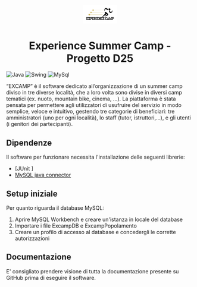 <div align="center">
  <img src="EXCAMP/src/it/unipv/ingsw/syzygy/excamp/resources/Logo.png" width="90" alt="Logo">
  <h1>Experience Summer Camp - Progetto D25</h1>
</div>

![Java](https://img.shields.io/badge/Backend-Java-brightgreen)
![Swing](https://img.shields.io/badge/Frontend-Swing-red)
![MySql](https://img.shields.io/badge/Database-MySQL-yellow)


“EXCAMP” è il software dedicato all’organizzazione di un summer camp diviso in tre diverse località, che a loro volta sono divise in diversi camp tematici (ex. nuoto, mountain bike, cinema, …). La piattaforma è stata pensata per permettere agli utilizzatori di usufruire del servizio in modo semplice, veloce e intuitivo, gestendo tre categorie di beneficiari: tre amministratori (uno per ogni località), lo staff (tutor, istruttori,…), e gli utenti (i genitori dei partecipanti).

## Dipendenze 
Il software per funzionare necessita l'installazione delle seguenti librerie:
- [JUnit ]
- [MySQL java connector](https://github.com/mysql/mysql-connector-j)

## Setup iniziale 
Per quanto riguarda il database MySQL:
1. Aprire MySQL Workbench e creare un'istanza in locale del database
2. Importare i file ExcampDB e ExcampPopolamento
3. Creare un profilo di accesso al database e concedergli le corrette autorizzazioni

## Documentazione
E' consigliato prendere visione di tutta la documentazione presente su GitHub prima di eseguire il software.
